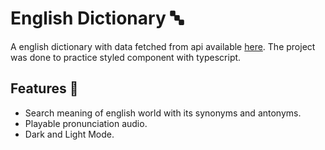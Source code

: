 
# English Dictionary 🔤

A english dictionary with data fetched from api available [here](https://dictionaryapi.dev/).
The project was done to practice styled component with typescript.





## Features 💫​

- Search meaning of english world with its synonyms and antonyms.
- Playable pronunciation audio.
- Dark and Light Mode.

